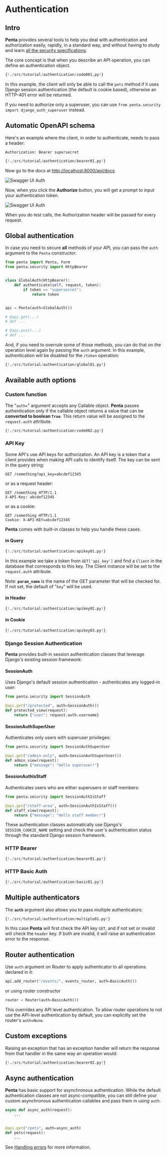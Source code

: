 # Authentication

## Intro

**Penta** provides several tools to help you deal with authentication and authorization easily, rapidly, in a standard way, and without having to study and learn <a href="https://swagger.io/docs/specification/authentication/" target="_blank">all the security specifications</a>.

The core concept is that when you describe an API operation, you can define an authentication object.

```python hl_lines="2 7"
{!./src/tutorial/authentication/code001.py!}
```

In this example, the client will only be able to call the `pets` method if it uses Django session authentication (the default is cookie based), otherwise an HTTP-401 error will be returned.

If you need to authorize only a superuser, you can use `from penta.security import django_auth_superuser` instead.

## Automatic OpenAPI schema

Here's an example where the client, in order to authenticate, needs to pass a header:

`Authorization: Bearer supersecret`

```python hl_lines="4 5 6 7 10"
{!./src/tutorial/authentication/bearer01.py!}
```

Now go to the docs at <a href="http://localhost:8000/api/docs" target="_blank">http://localhost:8000/api/docs</a>.

![Swagger UI Auth](../img/auth-swagger-ui.png)

Now, when you click the **Authorize** button, you will get a prompt to input your authentication token.

![Swagger UI Auth](../img/auth-swagger-ui-prompt.png)

When you do test calls, the Authorization header will be passed for every request.

## Global authentication

In case you need to secure **all** methods of your API, you can pass the `auth` argument to the `Penta` constructor:

```python hl_lines="11 19"
from penta import Penta, Form
from penta.security import HttpBearer


class GlobalAuth(HttpBearer):
    def authenticate(self, request, token):
        if token == "supersecret":
            return token


api = Penta(auth=GlobalAuth())

# @api.get(...)
# def ...

# @api.post(...)
# def ...
```

And, if you need to overrule some of those methods, you can do that on the operation level again by passing the `auth` argument. In this example, authentication will be disabled for the `/token` operation:

```python hl_lines="19"
{!./src/tutorial/authentication/global01.py!}
```

## Available auth options

### Custom function

The "`auth=`" argument accepts any Callable object. **Penta** passes authentication only if the callable object returns a value that can be **converted to boolean `True`**. This return value will be assigned to the `request.auth` attribute.

```python hl_lines="1 2 3 6"
{!./src/tutorial/authentication/code002.py!}
```

### API Key

Some API's use API keys for authorization. An API key is a token that a client provides when making API calls to identify itself. The key can be sent in the query string:

```
GET /something?api_key=abcdef12345
```

or as a request header:

```
GET /something HTTP/1.1
X-API-Key: abcdef12345
```

or as a cookie:

```
GET /something HTTP/1.1
Cookie: X-API-KEY=abcdef12345
```

**Penta** comes with built-in classes to help you handle these cases.

#### in Query

```python hl_lines="1 2 5 6 7 8 9 10 11 12"
{!./src/tutorial/authentication/apikey01.py!}
```

In this example we take a token from `GET['api_key']` and find a `Client` in the database that corresponds to this key. The Client instance will be set to the `request.auth` attribute.

Note: **`param_name`** is the name of the GET parameter that will be checked for. If not set, the default of "`key`" will be used.

#### in Header

```python hl_lines="1 4"
{!./src/tutorial/authentication/apikey02.py!}
```

#### in Cookie

```python hl_lines="1 4"
{!./src/tutorial/authentication/apikey03.py!}
```

### Django Session Authentication

**Penta** provides built-in session authentication classes that leverage Django's existing session framework:

#### SessionAuth

Uses Django's default session authentication - authenticates any logged-in user:

```python
from penta.security import SessionAuth

@api.get("/protected", auth=SessionAuth())
def protected_view(request):
    return {"user": request.auth.username}
```

#### SessionAuthSuperUser

Authenticates only users with superuser privileges:

```python
from penta.security import SessionAuthSuperUser

@api.get("/admin-only", auth=SessionAuthSuperUser())
def admin_view(request):
    return {"message": "Hello superuser!"}
```

#### SessionAuthIsStaff

Authenticates users who are either superusers or staff members:

```python
from penta.security import SessionAuthIsStaff

@api.get("/staff-area", auth=SessionAuthIsStaff())
def staff_view(request):
    return {"message": "Hello staff member!"}
```

These authentication classes automatically use Django's `SESSION_COOKIE_NAME` setting and check the user's authentication status through the standard Django session framework.

### HTTP Bearer

```python hl_lines="1 4 5 6 7"
{!./src/tutorial/authentication/bearer01.py!}
```

### HTTP Basic Auth

```python hl_lines="1 4 5 6 7"
{!./src/tutorial/authentication/basic01.py!}
```

## Multiple authenticators

The **`auth`** argument also allows you to pass multiple authenticators:

```python hl_lines="18"
{!./src/tutorial/authentication/multiple01.py!}
```

In this case **Penta** will first check the API key `GET`, and if not set or invalid will check the `header` key.
If both are invalid, it will raise an authentication error to the response.

## Router authentication

Use `auth` argument on Router to apply authenticator to all operations declared in it:

```python
api.add_router("/events/", events_router, auth=BasicAuth())
```

or using router constructor

```python
router = Router(auth=BasicAuth())
```

This overrides any API level authentication. To allow router operations to not use the API-level authentication by default, you can explicitly set the router's `auth=None`.

## Custom exceptions

Raising an exception that has an exception handler will return the response from that handler in
the same way an operation would:

```python hl_lines="1 4"
{!./src/tutorial/authentication/bearer02.py!}
```

## Async authentication

**Penta** has basic support for asynchronous authentication. While the default authentication classes are not async-compatible, you can still define your custom asynchronous authentication callables and pass them in using `auth`.

```python
async def async_auth(request):
    ...


@api.get("/pets", auth=async_auth)
def pets(request):
    ...
```

See [Handling errors](errors.md) for more information.
